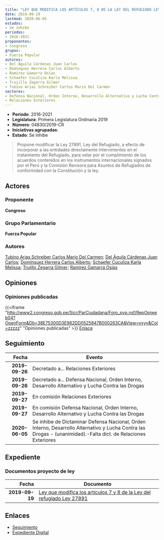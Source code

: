 ```yaml
---
title: "LEY QUE MODIFICA LOS ARTÍCULOS 7, 8 DE LA LEY DEL REFUGIADO LEY 27891"
date: 2019-09-19
lastmod: 2020-06-05
estados:
- Se inhibe
periodos:
- 2016-2021
proponentes:
- Congreso
grupos:
- Fuerza Popular
autores:
- Del Águila Cárdenas Juan Carlos
- Domínguez Herrera Carlos Alberto
- Ramírez Gamarra Osías
- Schaefer Cuculiza Karla Melissa
- Trujillo Zegarra Gilmer
- Tubino Arias Schreiber Carlos Mario Del Carmen
sectores:
- Defensa Nacional, Orden Interno, Desarrollo Alternativo y Lucha Contra las Drogas
- Relaciones Exteriores
---
```

- **Periodo**: 2016-2021
- **Legislatura**: Primera Legislatura Ordinaria 2019
- **Número**: 04830/2019-CR
- **Iniciativas agrupadas**: 
- **Estado**: Se inhibe

> Propone modificar la Ley 27891, Ley del Refugiado, a efecto de incorporar a las entidades directamente intervinientes en el tratamiento del Refugiado, para velar por el cumplimiento de los acuerdos contenidos en los instrumentos internacionales signados por el Perú y la Comisión Revisora para Asuntos de Refugiados de conformidad con la Constitución y la ley.


## Actores

### Proponente

**Congreso**

### Grupo Parlamentario

**Fuerza Popular**

### Autores

[Tubino Arias Schreiber Carlos Mario Del Carmen](mailto:mailto:ctubino@congreso.gob.pe); [Del Águila Cárdenas Juan Carlos](mailto:mailto:jdelaguila@congreso.gob.pe); [Domínguez Herrera Carlos Alberto](mailto:mailto:cdominguez@congreso.gob.pe); [Schaefer Cuculiza Karla Melissa](mailto:mailto:kschaefer@congreso.gob.pe); [Trujillo Zegarra Gilmer](mailto:mailto:gtrujilloz@congreso.gob.pe); [Ramírez Gamarra Osías](mailto:mailto:oramirez@congreso.gob.pe)

## Opiniones

### Opiniones publicadas

{{<iframe "http://www2.congreso.gob.pe/Sicr/ParCiudadana/Foro_pvp.nsf/RepOpiweb04?OpenForm&Db=38E75300D3E982DD0525847B000263CA&View=yyyy&Col=zzzzz" "Opiniones publicadas" >}}
[Enlace](http://www2.congreso.gob.pe/Sicr/ParCiudadana/Foro_pvp.nsf/RepOpiweb04?OpenForm&Db=38E75300D3E982DD0525847B000263CA&View=yyyy&Col=zzzzz)


## Seguimiento

| Fecha | Evento |
|------:|--------|
| **2019-09-26** | Decretado a... Relaciones Exteriores |
| **2019-09-26** | Decretado a... Defensa Nacional, Orden Interno, Desarrollo Alternativo y Lucha Contra las Drogas |
| **2019-09-27** | En comisión Relaciones Exteriores |
| **2019-09-27** | En comisión Defensa Nacional, Orden Interno, Desarrollo Alternativo y Lucha Contra las Drogas |
| **2020-06-05** | Se inhibe de Dictaminar Defensa Nacional, Orden Interno, Desarrollo Alternativo y Lucha Contra las Drogas - (unanimidad).-Falta dict. de Relaciones Exteriores |

## Expediente

### Documentos proyecto de ley

| Fecha | Documento |
|------:|-----------|
| **2019-09-19** | [Ley que modifica los artículos 7 y 8 de la Ley del refugiado Ley 27891](http://www.leyes.congreso.gob.pe/Documentos/2016_2021/Proyectos_de_Ley_y_de_Resoluciones_Legislativas/PL04830_20190919.pdf) |

## Enlaces

- [Seguimiento](http://www2.congreso.gob.pe/Sicr/TraDocEstProc/CLProLey2016.nsf/f7fff46988ca05b1052578e100829cc7/63e25b0e9b8013420525847b000602fe?OpenDocument)
- [Expediente Digital](http://www2.congreso.gob.pe/Sicr/TraDocEstProc/Expvirt_2011.nsf/visbusqptramdoc1621/04830?opendocument)

